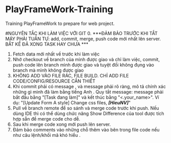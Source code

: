 # PlayFrameWork-Training
Training PlayFrameWork to prepare for web project.

#NGUYÊN TẮC KHI LÀM VIỆC VỚI GIT 0. ***ĐẢM BẢO TRƯỚC KHI TẮT MÁY PHẢI TUẦN TỰ: add, commit, merge, push code mới nhất lên server. BẤT KỂ ĐÃ XONG TASK HAY CHƯA ***

  1. Fetch data mới nhất về trước khi làm việc
  2. Nhớ checkout về branch của mình được giao và chỉ làm việc, commit, push code lên branch mình được giao và tuyệt đối không đụng vào branch mà mình không được giao
  3. KHÔNG ADD VÀO FILE RÁC, FILE BUILD. CHỈ ADD FILE CODE/CONFIG/RESOURCE CẦN THIẾT
  4. Khi commit phải có message , và message phải rõ ràng, mô tả chính xác những gì mình đã làm bằng tiếng Anh . Quy tắt message: message phải bắt đầu bằng "[Task đang làm]" và kết thúc bằng "<.your_name>". Ví dụ: "[Update Form A style] Change css files, ***[HieuNV]***"
  5. Pull về branch remote để so sánh và merge code trước khi push. Nếu dùng IDE thì có thể dùng chức năng Show Difference của tool được tích hợp sẵn để merge code cho dễ.
  6. Sau khi merge code xong mới push lên server.
  7. Đảm bảo comments vào những chỗ thêm vào bên trong file code nếu như câu lệnh/khối mã khó hiểu .
